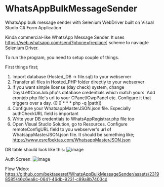 # WhatsAppBulkMessageSender
WhatsApp bulk message sender with Selenium WebDriver built on Visual Studio C# Form Application

Kinda commercial-like WhatsApp Message Sender. It uses https://web.whatsapp.com/send?phone=[replace] scheme to naviagte Selenium Driver.

To run the program, you need to setup couple of things.

First things first;

1) Import database (Hosted_DB -> file.sql) to your webserver
2) Transfer all files in Hosted_PHP folder directly to your webserver
3) If you want simple license (day check) system, change DaysLeftCronJob.php's database credentials which match yours. Add cronjob php file's url to your CPanel/CwpPanel etc. Configure it that triggers over a day. (0 0 * * * php -q [path])
4) Configure your WhatsappMasterJSON.json file. Especially authCheckURL field is important
5) Write your DB credentials to WhatsAppRegistrar.php file too
6) Open Visual Studio Solution, go to Resources. Configure remoteConfigURL field to you webserver's url of WhatsappMasterJSON.json file. It should be something like; https://www.esrefbektas.com/WhatsappMasterJSON.json


DB table should look like this:
![image](https://github.com/bektasesref/WhatsAppBulkMessageSender/assets/23198585/a7721f6f-be4e-4c20-8e41-7bbf978746bf)

Auth Screen:
![image](https://github.com/bektasesref/WhatsAppBulkMessageSender/assets/23198585/6913cc6c-6284-45a5-8731-2631e387e3ed)

Flow Video:
https://github.com/bektasesref/WhatsAppBulkMessageSender/assets/23198585/46c6ea8c-0641-46db-9231-c89a8b7403cd

